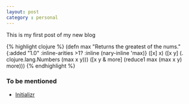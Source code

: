 ```yaml
---
layout: post
category : personal
---
```

This is my first post of my new blog

{% highlight clojure %}
    (defn max
      "Returns the greatest of the nums."
      {:added "1.0"
       :inline-arities >1?
       :inline (nary-inline 'max)}
      ([x] x)
      ([x y] (. clojure.lang.Numbers (max x y)))
      ([x y & more]
       (reduce1 max (max x y) more)))
{% endhighlight %}

### To be mentioned
* [Initializr](http://www.initializr.com/)
